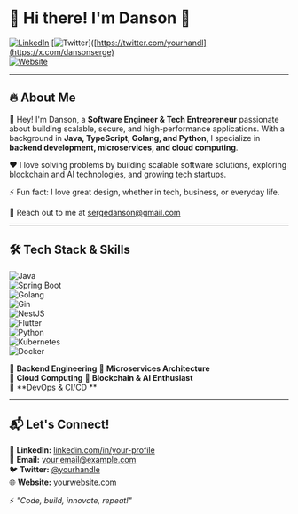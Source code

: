 # 👋 Hi there! I'm Danson 🚀

[![LinkedIn](https://img.shields.io/badge/LinkedIn-Connect-blue?style=flat-square&logo=linkedin)]([https://www.linkedin.com/in/your-profile](https://www.linkedin.com/in/serge-danson-ndekezi/))  
[![Twitter](https://img.shields.io/badge/Twitter-Follow-blue?style=flat-square&logo=twitter)]([https://twitter.com/yourhandl](https://x.com/dansonserge)  
[![Website](https://img.shields.io/badge/Website-Visit-lightgray?style=flat-square&logo=google-chrome)](https://sergedanson.com)

---

## 🔥 About Me

👋 Hey! I'm Danson, a **Software Engineer & Tech Entrepreneur** passionate about building scalable, secure, and high-performance applications. With a background in **Java, TypeScript, Golang, and Python**, I specialize in **backend development, microservices, and cloud computing**.  

❤️ I love solving problems by building scalable software solutions, exploring blockchain and AI technologies, and growing tech startups.

⚡ Fun fact: I love great design, whether in tech, business, or everyday life.

📩 Reach out to me at [sergedanson@gmail.com](mailto:sergedanson@gmail.com)


---

## 🛠️ Tech Stack & Skills

![Java](https://img.shields.io/badge/Java-ED8B00?style=for-the-badge&logo=java&logoColor=white)  
![Spring Boot](https://img.shields.io/badge/Spring%20Boot-6DB33F?style=for-the-badge&logo=spring-boot&logoColor=white)  
![Golang](https://img.shields.io/badge/Go-00ADD8?style=for-the-badge&logo=go&logoColor=white)  
![Gin](https://img.shields.io/badge/Gin-00ADD8?style=for-the-badge&logo=go&logoColor=white)  
![NestJS](https://img.shields.io/badge/NestJS-E0234E?style=for-the-badge&logo=nestjs&logoColor=white)  
![Flutter](https://img.shields.io/badge/Flutter-02569B?style=for-the-badge&logo=flutter&logoColor=white)  
![Python](https://img.shields.io/badge/Python-3776AB?style=for-the-badge&logo=python&logoColor=white)  
![Kubernetes](https://img.shields.io/badge/Kubernetes-326CE5?style=for-the-badge&logo=kubernetes&logoColor=white)  
![Docker](https://img.shields.io/badge/Docker-2496ED?style=for-the-badge&logo=docker&logoColor=white)  

🔹 **Backend Engineering** 
🔹 **Microservices Architecture**  
🔹 **Cloud Computing** 
🔹 **Blockchain & AI Enthusiast**  
🔹 **DevOps & CI/CD **

---

## 📬 Let's Connect!  
💼 **LinkedIn:** [linkedin.com/in/your-profile](https://www.linkedin.com/in/your-profile)  
📧 **Email:** your.email@example.com  
🐦 **Twitter:** [@yourhandle](https://twitter.com/yourhandle)  
🌐 **Website:** [yourwebsite.com](https://yourwebsite.com)

⚡ _"Code, build, innovate, repeat!"_

